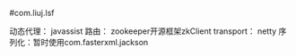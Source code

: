 #com.liuj.lsf

动态代理： javassist
路由： zookeeper开源框架zkClient
transport： netty
序列化：暂时使用com.fasterxml.jackson
